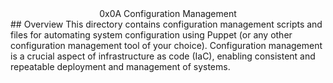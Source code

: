 <center> 0x0A Configuration Management</center>
## Overview
This directory contains configuration management scripts and files for automating system configuration using Puppet (or any other configuration management tool of your choice). Configuration management is a crucial aspect of infrastructure as code (IaC), enabling consistent and repeatable deployment and management of systems.